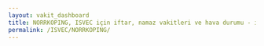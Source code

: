```yaml
---
layout: vakit_dashboard
title: NORRKOPING, ISVEC için iftar, namaz vakitleri ve hava durumu - ilçe/eyalet seç
permalink: /ISVEC/NORRKOPING/
---
```


<script type="text/javascript">
  var GLOBAL_COUNTRY = 'ISVEC';
  var GLOBAL_CITY = 'NORRKOPING';
  var GLOBAL_STATE = '';
  var lat = 72;
  var lon = 21;
</script>
